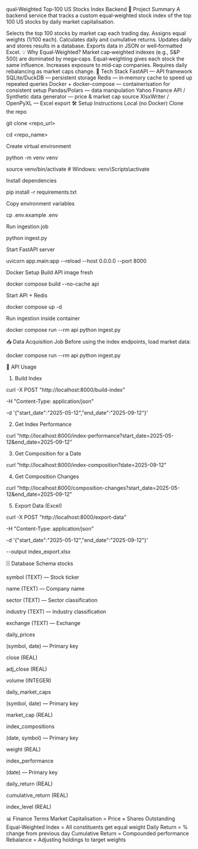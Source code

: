 qual‑Weighted Top‑100 US Stocks Index Backend
📌 Project Summary
A backend service that tracks a custom equal‑weighted stock index of the top 100 US stocks by daily market capitalisation.

Selects the top 100 stocks by market cap each trading day.
Assigns equal weights (1/100 each).
Calculates daily and cumulative returns.
Updates daily and stores results in a database.
Exports data in JSON or well‑formatted Excel.
💡 Why Equal‑Weighted?
Market cap‑weighted indexes (e.g., S&P 500) are dominated by mega‑caps.
Equal‑weighting gives each stock the same influence.
Increases exposure to mid‑cap companies.
Requires daily rebalancing as market caps change.
🔹 Tech Stack
FastAPI — API framework
SQLite/DuckDB — persistent storage
Redis — in‑memory cache to speed up repeated queries
Docker + docker-compose — containerisation for consistent setup
Pandas/Polars — data manipulation
Yahoo Finance API / Synthetic data generator — price & market cap source
XlsxWriter / OpenPyXL — Excel export
🛠 Setup Instructions
Local (no Docker)
Clone the repo

git clone <repo_url>

cd <repo_name>

Create virtual environment

python -m venv venv

source venv/bin/activate      # Windows: venv\Scripts\activate

Install dependencies

pip install -r requirements.txt

Copy environment variables

cp .env.example .env

Run ingestion job

python ingest.py

Start FastAPI server

uvicorn app.main:app --reload --host 0.0.0.0 --port 8000

Docker Setup
Build API image fresh

docker compose build --no-cache api

Start API + Redis

docker compose up -d

Run ingestion inside container

docker compose run --rm api python ingest.py

📥 Data Acquisition Job
Before using the index endpoints, load market data:

docker compose run --rm api python ingest.py

📡 API Usage
1. Build Index

curl -X POST "http://localhost:8000/build-index"

-H "Content-Type: application/json"

-d '{"start_date":"2025-05-12","end_date":"2025-09-12"}'

2. Get Index Performance

curl "http://localhost:8000/index-performance?start_date=2025-05-12&end_date=2025-09-12"

3. Get Composition for a Date

curl "http://localhost:8000/index-composition?date=2025-09-12"

4. Get Composition Changes

curl "http://localhost:8000/composition-changes?start_date=2025-05-12&end_date=2025-09-12"

5. Export Data (Excel)

curl -X POST "http://localhost:8000/export-data"

-H "Content-Type: application/json"

-d '{"start_date":"2025-05-12","end_date":"2025-09-12"}'

--output index_export.xlsx

🗄 Database Schema
stocks

symbol (TEXT) — Stock ticker

name (TEXT) — Company name

sector (TEXT) — Sector classification

industry (TEXT) — Industry classification

exchange (TEXT) — Exchange

daily_prices

(symbol, date) — Primary key

close (REAL)

adj_close (REAL)

volume (INTEGER)

daily_market_caps

(symbol, date) — Primary key

market_cap (REAL)

index_compositions

(date, symbol) — Primary key

weight (REAL)

index_performance

(date) — Primary key

daily_return (REAL)

cumulative_return (REAL)

index_level (REAL)

📊 Finance Terms
Market Capitalisation = Price × Shares Outstanding
Equal‑Weighted Index = All constituents get equal weight
Daily Return = % change from previous day
Cumulative Return = Compounded performance
Rebalance = Adjusting holdings to target weights
